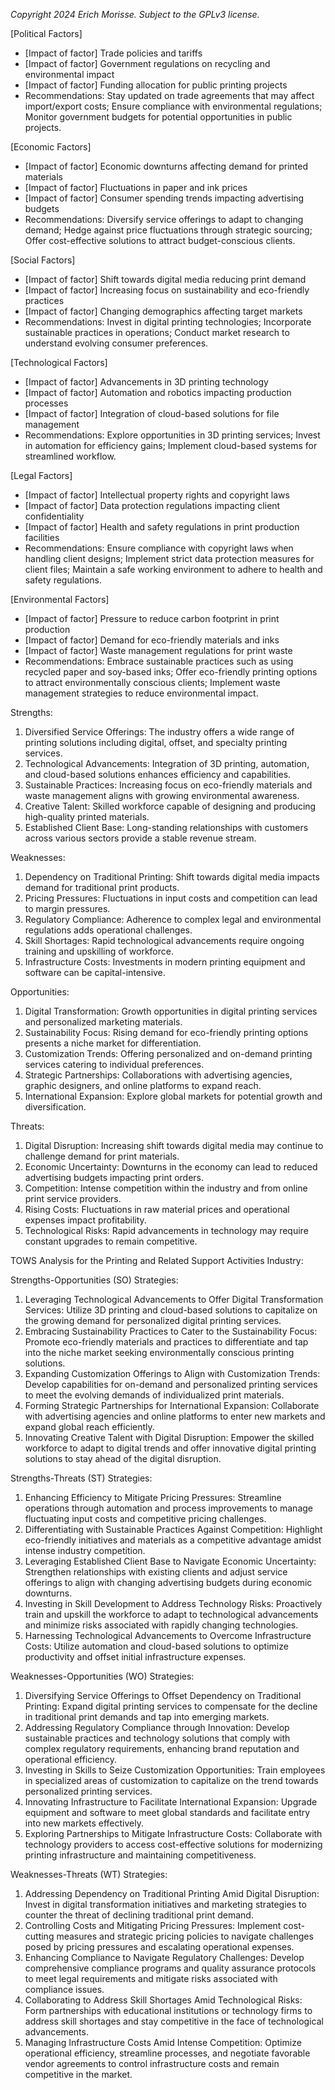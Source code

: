 *Copyright 2024 Erich Morisse.  Subject to the GPLv3 license.*


[Political Factors]
- [Impact of factor] Trade policies and tariffs
- [Impact of factor] Government regulations on recycling and environmental impact
- [Impact of factor] Funding allocation for public printing projects
- Recommendations: Stay updated on trade agreements that may affect import/export costs; Ensure compliance with environmental regulations; Monitor government budgets for potential opportunities in public projects.

[Economic Factors]
- [Impact of factor] Economic downturns affecting demand for printed materials
- [Impact of factor] Fluctuations in paper and ink prices
- [Impact of factor] Consumer spending trends impacting advertising budgets
- Recommendations: Diversify service offerings to adapt to changing demand; Hedge against price fluctuations through strategic sourcing; Offer cost-effective solutions to attract budget-conscious clients.

[Social Factors]
- [Impact of factor] Shift towards digital media reducing print demand
- [Impact of factor] Increasing focus on sustainability and eco-friendly practices
- [Impact of factor] Changing demographics affecting target markets
- Recommendations: Invest in digital printing technologies; Incorporate sustainable practices in operations; Conduct market research to understand evolving consumer preferences.

[Technological Factors]
- [Impact of factor] Advancements in 3D printing technology
- [Impact of factor] Automation and robotics impacting production processes
- [Impact of factor] Integration of cloud-based solutions for file management
- Recommendations: Explore opportunities in 3D printing services; Invest in automation for efficiency gains; Implement cloud-based systems for streamlined workflow.

[Legal Factors]
- [Impact of factor] Intellectual property rights and copyright laws
- [Impact of factor] Data protection regulations impacting client confidentiality
- [Impact of factor] Health and safety regulations in print production facilities
- Recommendations: Ensure compliance with copyright laws when handling client designs; Implement strict data protection measures for client files; Maintain a safe working environment to adhere to health and safety regulations.

[Environmental Factors]
- [Impact of factor] Pressure to reduce carbon footprint in print production
- [Impact of factor] Demand for eco-friendly materials and inks
- [Impact of factor] Waste management regulations for print waste
- Recommendations: Embrace sustainable practices such as using recycled paper and soy-based inks; Offer eco-friendly printing options to attract environmentally conscious clients; Implement waste management strategies to reduce environmental impact.

Strengths:
1. Diversified Service Offerings: The industry offers a wide range of printing solutions including digital, offset, and specialty printing services.
2. Technological Advancements: Integration of 3D printing, automation, and cloud-based solutions enhances efficiency and capabilities.
3. Sustainable Practices: Increasing focus on eco-friendly materials and waste management aligns with growing environmental awareness.
4. Creative Talent: Skilled workforce capable of designing and producing high-quality printed materials.
5. Established Client Base: Long-standing relationships with customers across various sectors provide a stable revenue stream.

Weaknesses:
1. Dependency on Traditional Printing: Shift towards digital media impacts demand for traditional print products.
2. Pricing Pressures: Fluctuations in input costs and competition can lead to margin pressures.
3. Regulatory Compliance: Adherence to complex legal and environmental regulations adds operational challenges.
4. Skill Shortages: Rapid technological advancements require ongoing training and upskilling of workforce.
5. Infrastructure Costs: Investments in modern printing equipment and software can be capital-intensive.

Opportunities:
1. Digital Transformation: Growth opportunities in digital printing services and personalized marketing materials.
2. Sustainability Focus: Rising demand for eco-friendly printing options presents a niche market for differentiation.
3. Customization Trends: Offering personalized and on-demand printing services catering to individual preferences.
4. Strategic Partnerships: Collaborations with advertising agencies, graphic designers, and online platforms to expand reach.
5. International Expansion: Explore global markets for potential growth and diversification.

Threats:
1. Digital Disruption: Increasing shift towards digital media may continue to challenge demand for print materials.
2. Economic Uncertainty: Downturns in the economy can lead to reduced advertising budgets impacting print orders.
3. Competition: Intense competition within the industry and from online print service providers.
4. Rising Costs: Fluctuations in raw material prices and operational expenses impact profitability.
5. Technological Risks: Rapid advancements in technology may require constant upgrades to remain competitive.

TOWS Analysis for the Printing and Related Support Activities Industry:

Strengths-Opportunities (SO) Strategies:
1. Leveraging Technological Advancements to Offer Digital Transformation Services: Utilize 3D printing and cloud-based solutions to capitalize on the growing demand for personalized digital printing services.
2. Embracing Sustainability Practices to Cater to the Sustainability Focus: Promote eco-friendly materials and practices to differentiate and tap into the niche market seeking environmentally conscious printing solutions.
3. Expanding Customization Offerings to Align with Customization Trends: Develop capabilities for on-demand and personalized printing services to meet the evolving demands of individualized print materials.
4. Forming Strategic Partnerships for International Expansion: Collaborate with advertising agencies and online platforms to enter new markets and expand global reach efficiently.
5. Innovating Creative Talent with Digital Disruption: Empower the skilled workforce to adapt to digital trends and offer innovative digital printing solutions to stay ahead of the digital disruption.

Strengths-Threats (ST) Strategies:
1. Enhancing Efficiency to Mitigate Pricing Pressures: Streamline operations through automation and process improvements to manage fluctuating input costs and competitive pricing challenges.
2. Differentiating with Sustainable Practices Against Competition: Highlight eco-friendly initiatives and materials as a competitive advantage amidst intense industry competition.
3. Leveraging Established Client Base to Navigate Economic Uncertainty: Strengthen relationships with existing clients and adjust service offerings to align with changing advertising budgets during economic downturns.
4. Investing in Skill Development to Address Technology Risks: Proactively train and upskill the workforce to adapt to technological advancements and minimize risks associated with rapidly changing technologies.
5. Harnessing Technological Advancements to Overcome Infrastructure Costs: Utilize automation and cloud-based solutions to optimize productivity and offset initial infrastructure expenses.

Weaknesses-Opportunities (WO) Strategies:
1. Diversifying Service Offerings to Offset Dependency on Traditional Printing: Expand digital printing services to compensate for the decline in traditional print demands and tap into emerging markets.
2. Addressing Regulatory Compliance through Innovation: Develop sustainable practices and technology solutions that comply with complex regulatory requirements, enhancing brand reputation and operational efficiency.
3. Investing in Skills to Seize Customization Opportunities: Train employees in specialized areas of customization to capitalize on the trend towards personalized printing services.
4. Innovating Infrastructure to Facilitate International Expansion: Upgrade equipment and software to meet global standards and facilitate entry into new markets effectively.
5. Exploring Partnerships to Mitigate Infrastructure Costs: Collaborate with technology providers to access cost-effective solutions for modernizing printing infrastructure and maintaining competitiveness.

Weaknesses-Threats (WT) Strategies:
1. Addressing Dependency on Traditional Printing Amid Digital Disruption: Invest in digital transformation initiatives and marketing strategies to counter the threat of declining traditional print demand.
2. Controlling Costs and Mitigating Pricing Pressures: Implement cost-cutting measures and strategic pricing policies to navigate challenges posed by pricing pressures and escalating operational expenses.
3. Enhancing Compliance to Navigate Regulatory Challenges: Develop comprehensive compliance programs and quality assurance protocols to meet legal requirements and mitigate risks associated with compliance issues.
4. Collaborating to Address Skill Shortages Amid Technological Risks: Form partnerships with educational institutions or technology firms to address skill shortages and stay competitive in the face of technological advancements.
5. Managing Infrastructure Costs Amid Intense Competition: Optimize operational efficiency, streamline processes, and negotiate favorable vendor agreements to control infrastructure costs and remain competitive in the market.

